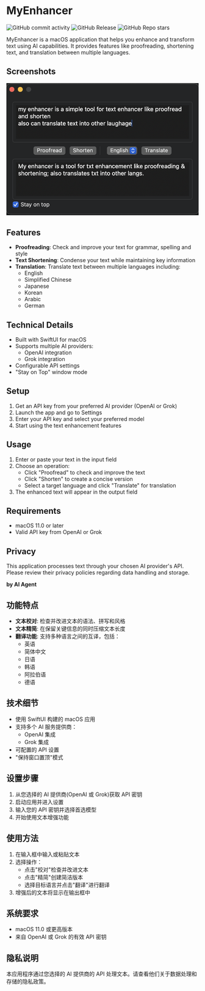# MyEnhancer

![GitHub commit activity](https://img.shields.io/github/commit-activity/w/ethanzhrepo/MyEnhancer)
![GitHub Release](https://img.shields.io/github/v/release/ethanzhrepo/MyEnhancer)
![GitHub Repo stars](https://img.shields.io/github/stars/ethanzhrepo/MyEnhancer)

MyEnhancer is a macOS application that helps you enhance and transform text using AI capabilities. It provides features like proofreading, shortening text, and translation between multiple languages.

## Screenshots

![Main](./screenshots/a1.png)

## Features

- **Proofreading**: Check and improve your text for grammar, spelling and style
- **Text Shortening**: Condense your text while maintaining key information
- **Translation**: Translate text between multiple languages including:
  - English
  - Simplified Chinese
  - Japanese
  - Korean
  - Arabic
  - German

## Technical Details

- Built with SwiftUI for macOS
- Supports multiple AI providers:
  - OpenAI integration
  - Grok integration
- Configurable API settings
- "Stay on Top" window mode

## Setup

1. Get an API key from your preferred AI provider (OpenAI or Grok)
2. Launch the app and go to Settings
3. Enter your API key and select your preferred model
4. Start using the text enhancement features

## Usage

1. Enter or paste your text in the input field
2. Choose an operation:
   - Click "Proofread" to check and improve the text
   - Click "Shorten" to create a concise version
   - Select a target language and click "Translate" for translation
3. The enhanced text will appear in the output field

## Requirements

- macOS 11.0 or later
- Valid API key from OpenAI or Grok

## Privacy

This application processes text through your chosen AI provider's API. Please review their privacy policies regarding data handling and storage.


**by AI Agent**


## 功能特点

- **文本校对**: 检查并改进文本的语法、拼写和风格
- **文本精简**: 在保留关键信息的同时压缩文本长度
- **翻译功能**: 支持多种语言之间的互译，包括：
  - 英语
  - 简体中文
  - 日语
  - 韩语
  - 阿拉伯语
  - 德语

## 技术细节

- 使用 SwiftUI 构建的 macOS 应用
- 支持多个 AI 服务提供商：
  - OpenAI 集成
  - Grok 集成
- 可配置的 API 设置
- "保持窗口置顶"模式

## 设置步骤

1. 从您选择的 AI 提供商(OpenAI 或 Grok)获取 API 密钥
2. 启动应用并进入设置
3. 输入您的 API 密钥并选择首选模型
4. 开始使用文本增强功能

## 使用方法

1. 在输入框中输入或粘贴文本
2. 选择操作：
   - 点击"校对"检查并改进文本
   - 点击"精简"创建简洁版本
   - 选择目标语言并点击"翻译"进行翻译
3. 增强后的文本将显示在输出框中

## 系统要求

- macOS 11.0 或更高版本
- 来自 OpenAI 或 Grok 的有效 API 密钥

## 隐私说明

本应用程序通过您选择的 AI 提供商的 API 处理文本。请查看他们关于数据处理和存储的隐私政策。

